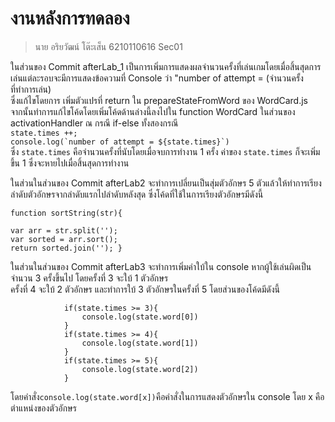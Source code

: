 # งานหลังการทดลอง

> นาย อริยวัฒน์ โต๊ะเส็น
> 6210110616 Sec01

ในส่วนของ Commit afterLab_1 เป็นการเพิ่มการแสดงผลจำนวนครั้งที่เล่นเกมโดยเมื่อสิ้นสุดการเล่นแต่ละรอบจะมีการแสดงข้อความที่ Console ว่า "number of attempt = (จำนวนครั้งที่ทำการเล่น)  
ซึ่งแก้ไขโดยการ เพิ่มตัวแปรที่ return ใน prepareStateFromWord ของ WordCard.js  
จากนั้นทำการแก้ไขโค้ดโดยเพิ่มโค้ดด้านล่างนี้ลงไปใน function WordCard ในส่วนของ activationHandler ณ กรณี if-else ทั้งสองกรณี  
``state.times ++;``   
 ``console.log(`number of attempt = ${state.times}`)``  
 ซึ่ง `state.times` คือจำนวนครั้งที่นับโดยเมื่อจบการทำงาน 1 ครั้ง ค่าของ `state.times` ก็จะเพิ่มขึ้น 1 ซึ่งจะหายไปเมื่อสิ้นสุดการทำงาน

ในส่วนในส่วนของ Commit afterLab2 จะทำการเปลี่ยนเป็นสุ่มตัวอักษร 5 ตัวแล้วให้ทำการเรียงลำดับตัวอักษรจากลำดับแรกไปลำดับหลังสุด
ซึ่งโค้ดที่ใช้ในการเรียงตัวอักษรมีดังนี้

``function sortString(str){``

    var arr = str.split('');
    var sorted = arr.sort();
    return sorted.join(''); }   
 
ในส่วนในส่วนของ Commit afterLab3 จะทำการเพิ่มคำใบ้ใน console หากผู้ใช้เล่นผิดเป็นจำนวน 3 ครั้งขึ้นไป โดยครั้งที่ 3 จะใบ้ 1 ตัวอักษร  
ครั้งที่ 4 จะใบ้ 2 ตัวอักษร และทำการใบ้ 3 ตัวอักษรในครั้งที่ 5 โดยส่วนของโค้ดมีดังนี้

                if(state.times >= 3){
                    console.log(state.word[0])
                }
                if(state.times >= 4){
                    console.log(state.word[1])
                }
                if(state.times >= 5){
                    console.log(state.word[2])
                }

โดยคำสั่ง``console.log(state.word[x])``คือคำสั่งในการแสดงตัวอักษรใน console โดย x คือตำแหน่งของตัวอักษร
    
  

